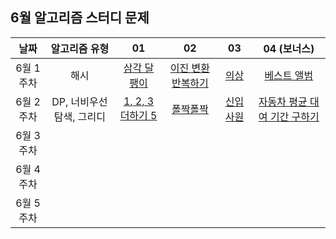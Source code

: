 ## 6월 알고리즘 스터디 문제

|   날짜    |      알고리즘 유형       |                              01                              |                              02                              |                              03                              |                         04 (보너스)                          |
| :-------: | :----------------------: | :----------------------------------------------------------: | :----------------------------------------------------------: | :----------------------------------------------------------: | :----------------------------------------------------------: |
| 6월 1주차 |           해시           | [삼각 달팽이](https://school.programmers.co.kr/learn/courses/30/lessons/68645) | [이진 변환 반복하기](https://school.programmers.co.kr/learn/courses/30/lessons/70129) | [의상](https://school.programmers.co.kr/learn/courses/30/lessons/42578) | [베스트 앨범](https://school.programmers.co.kr/learn/courses/30/lessons/42579) |
| 6월 2주차 | DP, 너비우선탐색, 그리디 |  [1, 2, 3 더하기 5](https://www.acmicpc.net/problem/15990)   |       [폴짝폴짝](https://www.acmicpc.net/problem/1326)       |      [신입 사원](https://www.acmicpc.net/problem/1946)       | [자동차 평균 대여 기간 구하기](https://school.programmers.co.kr/learn/courses/30/lessons/157342) |
| 6월 3주차 |                          |                                                              |                                                              |                                                              |                                                              |
| 6월 4주차 |                          |                                                              |                                                              |                                                              |                                                              |
| 6월 5주차 |                          |                                                              |                                                              |                                                              |                                                              |

